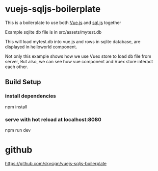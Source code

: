 # vuejs-sqljs-boilerplate
This is a boilerplate to use both [Vue.js](https://vuejs.org/) and [sql.js](https://github.com/kripken/sql.js/) together

Example sqlite db file is in src/assets/mytest.db

This will load mytest.db into vue.js and rows in sqlite database, are displayed in helloworld component.

Not only this example shows how we use Vuex store to load db file from server,
But also, we can see how vue component and Vuex store interact each other.

## Build Setup
### install dependencies
npm install

### serve with hot reload at localhost:8080
npm run dev

# github
https://github.com/skysign/vuejs-sqljs-boilerplate
